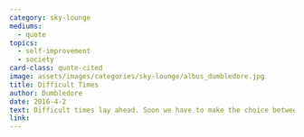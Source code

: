 ```yaml
---
category: sky-lounge
mediums:
  - quote
topics:
  - self-improvement
  - society
card-class: quote-cited
image: assets/images/categories/sky-lounge/albus_dumbledore.jpg
title: Difficult Times
author: Dumbledore
date: 2016-4-2
text: Difficult times lay ahead. Soon we have to make the choice between what is right and what is easy.
link:
---
```

